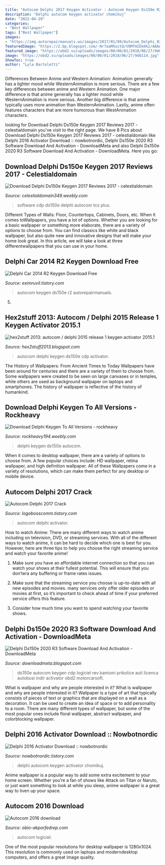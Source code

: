 ```yaml
---
title: "Autocom Delphi 2017 Keygen Activator : Autocom Keygen Ds150e R2 Autorepairmanuals"
description: "Delphi autocom keygen activator chomikuj"
date: "2022-04-29"
categories:
- "Best Wallpaper"
tags: ["Best Wallpaper"]
images:
- "https://img.autorepairmanuals.ws/images/2017/01/09/Autocom_Delphi_022014_KG_Instruction2.jpg"
featuredImage: "https://2.bp.blogspot.com/-Nr7aaMXuctQ/V0MfmIEm4kI/AAAAAAAAACg/TDEhJc7FLIcgtTH1YQeJFzbrcVXSVACpACLcB/w1200-h630-p-nu/autocom%2Bdelphi%2B2015.1%2Bkeygen%2Bv1.png"
featured_image: "https://obd2.su/uploads/images/00/00/01/2018/06/27/9d6114.jpg"
image: "https://obd2.su/uploads/images/00/00/01/2018/06/27/9d6114.jpg"
ShowToc: true
author: "Lyla Bartoletti"
---
```



Differences Between Anime and Western Animation: Animation generally has a lighter mood while WesternAnimation is more serious.
There are a few key differences between anime and Western Animation. One major difference is that anime generally has a lighter mood while WesternAnimation is more serious. Another big difference is that anime typically uses more animation than WesternAnimation. Lastly, anime often features characters that are more humorous than WestAnimation characters.

	

		
looking for Download Delphi Ds150e Keygen 2017 Reviews 2017 - celestialdomain you've visit to the right page. We have 8 Pics about Download Delphi Ds150e Keygen 2017 Reviews 2017 - celestialdomain like Delphi 2016 Activator Download :: nowbotnordic, Delphi Ds150e 2020 R3 Software Download And Activation - DownloadMeta and also Delphi Ds150e 2020 R3 Software Download And Activation - DownloadMeta. Here you go:
		
    
## Download Delphi Ds150e Keygen 2017 Reviews 2017 - Celestialdomain

<img loading=lazy src="http://celestialdomain349.weebly.com/uploads/1/2/3/9/123918442/966562503.jpg" onerror="this.onerror=null;this.src='https://tse3.mm.bing.net/th?id=OIP.S1UrfM2QI_tP0saDQaG3PgHaEK&amp;pid=15.1';" alt="Download Delphi Ds150e Keygen 2017 Reviews 2017 - celestialdomain">

_Source: celestialdomain349.weebly.com_

>software cdp ds150e delphi autocom tcs plus. 

	

Different Types of Walls: Floor, Countertops, Cabinets, Doors, etc.
When it comes toWallpapers, you have a lot of options. Whether you are looking for a basic wallpaper or something more elaborate, there are a variety of options to choose from. You can find classics like white and black wallpaper, but also quite new and innovative designs that will make your home look great. In this article, we will take a look at three differentwallpapers that you can use in your home.

    
## Delphi Car 2014 R2 Keygen Download Free

<img loading=lazy src="https://img.autorepairmanuals.ws/images/2017/01/09/Autocom_Delphi_022014_KG_Instruction2.jpg" onerror="this.onerror=null;this.src='https://tse3.mm.bing.net/th?id=OIP.6jJpditz2eteZDZxEcNORgHaFE&amp;pid=15.1';" alt="Delphi Car 2014 R2 Keygen Download Free">

_Source: eximruvil.tistory.com_

>autocom keygen ds150e r2 autorepairmanuals. 

	

5.

    
## Hex2stuff 2013: Autocom / Delphi 2015 Release 1 Keygen Activator 2015.1

<img loading=lazy src="https://2.bp.blogspot.com/-Nr7aaMXuctQ/V0MfmIEm4kI/AAAAAAAAACg/TDEhJc7FLIcgtTH1YQeJFzbrcVXSVACpACLcB/w1200-h630-p-nu/autocom%2Bdelphi%2B2015.1%2Bkeygen%2Bv1.png" onerror="this.onerror=null;this.src='https://tse1.mm.bing.net/th?id=OIP.wFTvhx0IW7adpEH65obO-gAAAA&amp;pid=15.1';" alt="hex2stuff 2013: autocom / delphi 2015 release 1 keygen activator 2015.1">

_Source: hex2stuff2013.blogspot.com_

>autocom delphi keygen ds150e cdp activator. 

	

The History of Wallpapers: From Ancient Times to Today
Wallpapers have been around for centuries and there are a variety of them to choose from. Some wallpapers were created to be seen on large canvases or in temples, while others are used as background wallpaper on laptops and smartphones. The history of wallpaper is reflective of the history of humankind.

    
## Download Delphi Keygen To All Versions - Rockheavy

<img loading=lazy src="http://rockheavy194.weebly.com/uploads/1/2/3/8/123872702/895504157.jpg" onerror="this.onerror=null;this.src='https://tse4.mm.bing.net/th?id=OIP.6D5KAFn9zaRt_J6KRFVR6QHaEK&amp;pid=15.1';" alt="Download Delphi Keygen To All Versions - rockheavy">

_Source: rockheavy194.weebly.com_

>delphi keygen ds150e autocom. 

	

When it comes to desktop wallpaper, there are a variety of options to choose from. A few popular choices include: HD wallpaper, retina wallpaper, and high definition wallpaper. All of these Wallpapers come in a variety of resolutions, which can make them perfect for any desktop or mobile device. 

    
## Autocom Delphi 2017 Crack

<img loading=lazy src="https://i.ytimg.com/vi/dbO6PN2EAY8/hqdefault.jpg" onerror="this.onerror=null;this.src='https://tse4.mm.bing.net/th?id=OIP.QIa4nt_f6e2aspTKG-0wjgHaFj&amp;pid=15.1';" alt="Autocom Delphi 2017 Crack">

_Source: logobosscomm.tistory.com_

>autocom delphi activator. 

	

How to watch Anime: There are many different ways to watch anime including on television, DVD, or streaming services.
With all of the different ways to watch anime, it can be hard to decide which one is best for you. However, here are three tips to help you choose the right streaming service and watch your favorite anime!
1. Make sure you have an affordable internet connection so that you can watch your shows at their fullest potential. This will ensure that you don’tera any buffering or frame rates issues.

2. Make sure that the streaming service you choose is up-to-date with all new episodes and movies. many services only offer older episodes or movies at first, so it’s important to check ahead of time if your preferred service offers this feature.

3. Consider how much time you want to spend watching your favorite shows.

    
## Delphi Ds150e 2020 R3 Software Download And Activation - DownloadMeta

<img loading=lazy src="https://www.obd2.one/wp-content/uploads/2018/09/delphi-2016.jpg" onerror="this.onerror=null;this.src='https://tse3.mm.bing.net/th?id=OIP.sdeV2PrDxU4GbYddU80L5gHaEK&amp;pid=15.1';" alt="Delphi Ds150e 2020 R3 Software Download And Activation - DownloadMeta">

_Source: downloadmeta.blogspot.com_

>ds150e autocom keygen cdp logiciel rev kamioni prikolice auti licenca autobusi indir activator obd2 motorcarsoft. 

	

What is wallpaper and why are people interested in it?
What is wallpaper and why are people interested in it?
Wallpaper is a type of art that typically consists of pieces of text or graphics that are displayed on a wall as a decoration. It can be used to create an idea of space or to add personality to a room. There are many different types of wallpaper, but some of the most popular ones include floral wallpaper, abstract wallpaper, and colorblocking wallpaper.

    
## Delphi 2016 Activator Download :: Nowbotnordic

<img loading=lazy src="https://obd2.su/uploads/images/00/00/01/2018/06/27/9d6114.jpg" onerror="this.onerror=null;this.src='https://tse4.mm.bing.net/th?id=OIP.lBKf_8jb7i00uzzziIHBswHaFk&amp;pid=15.1';" alt="Delphi 2016 Activator Download :: nowbotnordic">

_Source: nowbotnordic.tistory.com_

>delphi autocom keygen activator chomikuj. 

	

Anime wallpaper is a popular way to add some extra excitement to your home screen. Whether you’re a fan of shows like Attack on Titan or Naruto, or just want something to look at while you sleep, anime wallpaper is a great way to liven up your space.

    
## Autocom 2016 Download

<img loading=lazy src="http://www.iberequipe.com/wp-content/uploads/Autocom2017_01.jpg" onerror="this.onerror=null;this.src='https://tse1.mm.bing.net/th?id=OIP.7XzWdF9ISoIA2uRneVn2agHaEK&amp;pid=15.1';" alt="Autocom 2016 download">

_Source: obio-akporfedrep.com_

>autocom logiciel. 

	

One of the most popular resolutions for desktop wallpaper is 1280x1024. This resolution is commonly used on laptops and moderndesktop computers, and offers a great image quality.

